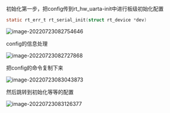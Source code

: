 初始化第一步，把config传到rt_hw_uarta-init中进行板级初始化配置

```c
static rt_err_t rt_serial_init(struct rt_device *dev)
```

![image-20220723082754646](D:\RT-Thread_summer_holiday_happiness\笔记\07-22\image-20220723082754646.png)



config的信息处理

![image-20220723082727868](D:\RT-Thread_summer_holiday_happiness\笔记\07-22\image-20220723082727868.png)

把config的命令复制下来

![image-20220723083043873](D:\RT-Thread_summer_holiday_happiness\笔记\07-22\image-20220723083043873.png)

 

然后跳转到初始化等等的配置

![image-20220723083126377](D:\RT-Thread_summer_holiday_happiness\笔记\07-22\image-20220723083126377.png)



